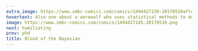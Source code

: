```yaml
---
extra_image: https://www.smbc-comics.com/comics/1494427158-20170510after.png
hovertext: Also one about a werewolf who uses statistical methods to determine he's actually an insane man experiencing a prolonged psychotic episode.
image: https://www.smbc-comics.com/comics/1494427145-20170510.png
next: humiliating
prev: phd
title: Blood of the Bayesian
---
```

